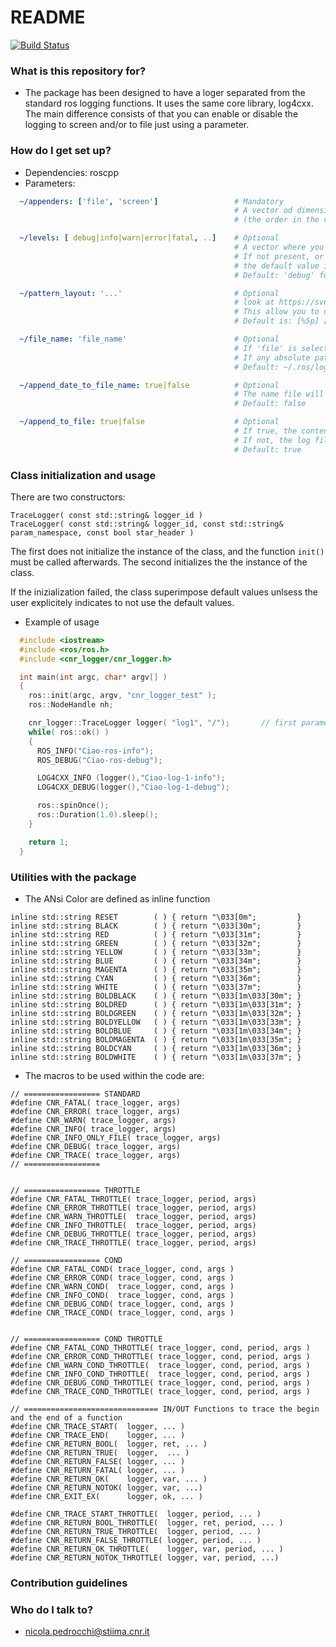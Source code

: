 
# README #

[![Build Status](https://travis-ci.org/CNR-STIIMA-IRAS/cnr_logger.svg?branch=master)](https://travis-ci.org/CNR-STIIMA-IRAS/cnr_logger)

### What is this repository for? ###

* The package has been designed to have a loger separated from the standard ros logging functions. It uses the same core library, log4cxx. The main difference consists of that you can enable or disable the logging to screen and/or to file just using a parameter.

### How do I get set up? ###


* Dependencies: roscpp
* Parameters:

```yaml
  ~/appenders: ['file', 'screen']                 # Mandatory
                                                  # A vector od dimension 1 or 2, where you can select if the output will be streamed to file, to screen or to both
                                                  # (the order in the vector is not important)

  ~/levels: [ debug|info|warn|error|fatal, ..]    # Optional
                                                  # A vector where you can select the verbosity level for each appender.
                                                  # If not present, or if the size of the vecotr is different to the dimension of the appenders,
                                                  # the default value is superimposed.
                                                  # Default: 'debug' for all the appenders

  ~/pattern_layout: '...'                         # Optional
                                                  # look at https://svn.apache.org/repos/asf/logging/site/trunk/docs/log4cxx/apidocs/classlog4cxx_1_1_pattern_layout.html"
                                                  # This allow you to define the log pattern.
                                                  # Default is: [%5p] [%d{HH:mm:ss,SSS}][%r][%M:%L]: %m%n

  ~/file_name: 'file_name'                        # Optional
                                                  # If 'file' is selected, this is the path of the log file.
                                                  # If any absolute path is indicated it saves under the default location.
                                                  # Default: ~/.ros/log/[logger_id].log

  ~/append_date_to_file_name: true|false          # Optional
                                                  # The name file will be appended with the YYMMDD-HH:MM::SS of creation
                                                  # Default: false

  ~/append_to_file: true|false                    # Optional
                                                  # If true, the content is ppended to file. The new content start with a clear header (with data and start time).
                                                  # If not, the log file is overwritten.
                                                  # Default: true
```
### Class initialization and usage


There are two constructors:
```
TraceLogger( const std::string& logger_id )
TraceLogger( const std::string& logger_id, const std::string& param_namespace, const bool star_header )
```

The first does not initialize the instance of the class, and the function `init()` must be called afterwards.
The second initializes the the instance of the class.

If the inizialization failed, the class superimpose default values unlsess the user explicitely indicates to not use the default values.


* Example of usage

```cpp
  #include <iostream>
  #include <ros/ros.h>
  #include <cnr_logger/cnr_logger.h>

  int main(int argc, char* argv[] )
  {
    ros::init(argc, argv, "cnr_logger_test" );
    ros::NodeHandle nh;

    cnr_logger::TraceLogger logger( "log1", "/");       // first parameters is an ID for the logger, the second parameter is the namespace where find the configuration parameters
    while( ros::ok() )
    {
      ROS_INFO("Ciao-ros-info");
      ROS_DEBUG("Ciao-ros-debug");

      LOG4CXX_INFO (logger(),"Ciao-log-1-info");
      LOG4CXX_DEBUG(logger(),"Ciao-log-1-debug");

      ros::spinOnce();
      ros::Duration(1.0).sleep();
    }

    return 1;
  }
```


### Utilities with the package

* The ANsi Color are defined as inline function

```
inline std::string RESET        ( ) { return "\033[0m";         }
inline std::string BLACK        ( ) { return "\033[30m";        }
inline std::string RED          ( ) { return "\033[31m";        }
inline std::string GREEN        ( ) { return "\033[32m";        }
inline std::string YELLOW       ( ) { return "\033[33m";        }
inline std::string BLUE         ( ) { return "\033[34m";        }
inline std::string MAGENTA      ( ) { return "\033[35m";        }
inline std::string CYAN         ( ) { return "\033[36m";        }
inline std::string WHITE        ( ) { return "\033[37m";        }
inline std::string BOLDBLACK    ( ) { return "\033[1m\033[30m"; }
inline std::string BOLDRED      ( ) { return "\033[1m\033[31m"; }
inline std::string BOLDGREEN    ( ) { return "\033[1m\033[32m"; }
inline std::string BOLDYELLOW   ( ) { return "\033[1m\033[33m"; }
inline std::string BOLDBLUE     ( ) { return "\033[1m\033[34m"; }
inline std::string BOLDMAGENTA  ( ) { return "\033[1m\033[35m"; }
inline std::string BOLDCYAN     ( ) { return "\033[1m\033[36m"; }
inline std::string BOLDWHITE    ( ) { return "\033[1m\033[37m"; }
```

* The macros to be used within the code are:

```
// ================= STANDARD
#define CNR_FATAL( trace_logger, args)
#define CNR_ERROR( trace_logger, args)
#define CNR_WARN( trace_logger, args)
#define CNR_INFO( trace_logger, args)
#define CNR_INFO_ONLY_FILE( trace_logger, args)
#define CNR_DEBUG( trace_logger, args)
#define CNR_TRACE( trace_logger, args)
// =================


// ================= THROTTLE
#define CNR_FATAL_THROTTLE( trace_logger, period, args)
#define CNR_ERROR_THROTTLE( trace_logger, period, args)
#define CNR_WARN_THROTTLE(  trace_logger, period, args)
#define CNR_INFO_THROTTLE(  trace_logger, period, args)
#define CNR_DEBUG_THROTTLE( trace_logger, period, args)
#define CNR_TRACE_THROTTLE( trace_logger, period, args)

// ================= COND
#define CNR_FATAL_COND( trace_logger, cond, args )
#define CNR_ERROR_COND( trace_logger, cond, args )
#define CNR_WARN_COND(  trace_logger, cond, args )
#define CNR_INFO_COND(  trace_logger, cond, args )
#define CNR_DEBUG_COND( trace_logger, cond, args )
#define CNR_TRACE_COND( trace_logger, cond, args )


// ================= COND THROTTLE
#define CNR_FATAL_COND_THROTTLE( trace_logger, cond, period, args )
#define CNR_ERROR_COND_THROTTLE( trace_logger, cond, period, args )
#define CNR_WARN_COND_THROTTLE(  trace_logger, cond, period, args )
#define CNR_INFO_COND_THROTTLE(  trace_logger, cond, period, args )
#define CNR_DEBUG_COND_THROTTLE( trace_logger, cond, period, args )
#define CNR_TRACE_COND_THROTTLE( trace_logger, cond, period, args )

// ============================== IN/OUT Functions to trace the begin and the end of a function
#define CNR_TRACE_START(  logger, ... )
#define CNR_TRACE_END(    logger, ... )
#define CNR_RETURN_BOOL(  logger, ret, ... )
#define CNR_RETURN_TRUE(  logger,  ... )
#define CNR_RETURN_FALSE( logger, ... )
#define CNR_RETURN_FATAL( logger, ... )
#define CNR_RETURN_OK(    logger, var, ... )
#define CNR_RETURN_NOTOK( logger, var, ...)
#define CNR_EXIT_EX(      logger, ok, ... )

#define CNR_TRACE_START_THROTTLE(  logger, period, ... )
#define CNR_RETURN_BOOL_THROTTLE(  logger, ret, period, ... )
#define CNR_RETURN_TRUE_THROTTLE(  logger, period, ... )
#define CNR_RETURN_FALSE_THROTTLE( logger, period, ... )
#define CNR_RETURN_OK_THROTTLE(    logger, var, period, ... )
#define CNR_RETURN_NOTOK_THROTTLE( logger, var, period, ...)
```

### Contribution guidelines ###

### Who do I talk to? ###

* nicola.pedrocchi@stiima.cnr.it

